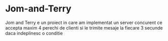# Jom-and-Terry
Jom and Terry e un proiect in care am implementat un server concurent ce accepta maxim 4 perechi de clienti si le trimite mesaje la fiecare 3 secunde daca indeplinesc o conditie
